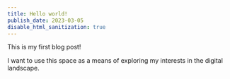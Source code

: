 ```yaml
---
title: Hello world!
publish_date: 2023-03-05
disable_html_sanitization: true
---
```


This is my first blog post!

I want to use this space as a means of exploring my interests in the digital landscape.
